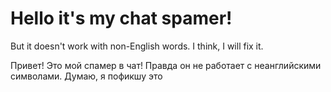 # Hello it's my chat spamer!
But it doesn't work with non-English words.
I think, I will fix it.

Привет! Это мой спамер в чат!
Правда он не работает с неанглийскими символами.
Думаю, я пофикшу это
